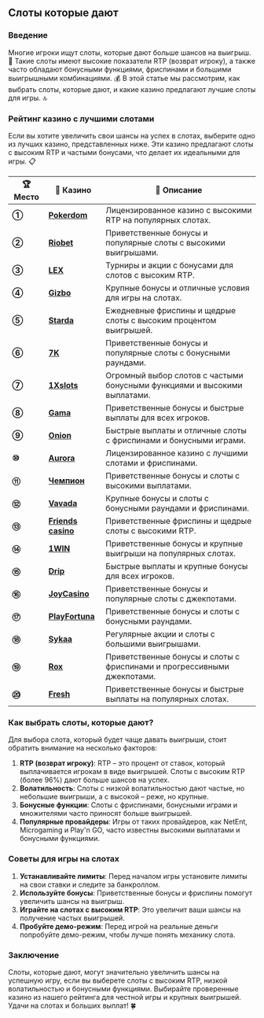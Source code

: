 ## Слоты которые дают

### Введение
Многие игроки ищут слоты, которые дают больше шансов на выигрыш. 🎰 Такие слоты имеют высокие показатели RTP (возврат игроку), а также часто обладают бонусными функциями, фриспинами и большими выигрышными комбинациями. 💰 В этой статье мы рассмотрим, как выбрать слоты, которые дают, и какие казино предлагают лучшие слоты для игры. 🔝

### Рейтинг казино с лучшими слотами

Если вы хотите увеличить свои шансы на успех в слотах, выберите одно из лучших казино, представленных ниже. Эти казино предлагают слоты с высоким RTP и частыми бонусами, что делает их идеальными для игры. 📋

| **🏆 Место** | **🎰 Казино** | **💬 Описание** |
|-------------|-------------|----------------|
| **①** | [**Pokerdom**](https://brandplay.link/4k77v2yx) | Лицензированное казино с высокими RTP на популярных слотах. |
| **②** | [**Riobet**](https://brandplay.link/7xBLTPyj) | Приветственные бонусы и популярные слоты с высокими выигрышами. |
| **③** | [**LEX**](https://brandplay.link/zW4hdDFV) | Турниры и акции с бонусами для слотов с высоким RTP. |
| **④** | [**Gizbo**](https://brandplay.link/bprXw4YV) | Крупные бонусы и отличные условия для игры на слотах. |
| **⑤** | [**Starda**](https://brandplay.link/fB7xwRFL) | Ежедневные фриспины и щедрые слоты с высоким процентом выигрышей. |
| **⑥** | [**7K**](https://brandplay.link/BvQyFShp) | Приветственные бонусы и популярные слоты с бонусными раундами. |
| **⑦** | [**1Xslots**](https://brandplay.link/hSB1khtr) | Огромный выбор слотов с частыми бонусными функциями и высокими выплатами. |
| **⑧** | [**Gama**](https://brandplay.link/j6NMKsDz) | Приветственные бонусы и быстрые выплаты для всех игроков. |
| **⑨** | [**Onion**](https://brandplay.link/zBGRVpQ9) | Быстрые выплаты и отличные слоты с фриспинами и бонусными играми. |
| **⑩** | [**Aurora**](https://10trafic-stat2.com/click/668546556bcc6313411604bd/6766/13032/subaccount) | Лицензированное казино с лучшими слотами и фриспинами. |
| **⑪** | [**Чемпион**](https://temon-gter.cfd/go/lRq?p80412p304504pcc44t17455) | Приветственные бонусы и слоты с высокими выплатами. |
| **⑫** | [**Vavada**](https://vavadapartner.pro/?promo=ea5c9275-6854-4505-94fc-95ab18221945-linkb2) | Крупные бонусы и слоты с бонусными раундами и фриспинами. |
| **⑬** | [**Friends casino**](https://gofriends.vc/linkb2) | Приветственные фриспины и щедрые слоты с высокими RTP. |
| **⑭** | [**1WIN**](https://brandplay.link/smXVpBbG) | Приветственные бонусы и крупные выигрыши на популярных слотах. |
| **⑮** | [**Drip**](https://drp-ircp01.com/c07e6a3db) | Быстрые выплаты и крупные бонусы для всех игроков. |
| **⑯** | [**JoyCasino**](https://rpc30.call2me.pro/?/ru/registration?apkpop=0&partner=p24970p3291217pc98f) | Приветственные бонусы и популярные слоты с джекпотами. |
| **⑰** | [**PlayFortuna**](https://fortunapromo.net/alt/playfortuna/registration?0dc4a9362a71feb7e3f165fb8e766f70) | Приветственные бонусы и слоты с бонусными раундами. |
| **⑱** | [**Sykaa**](https://s-two-way.com/?source=linkb2&pid=30697) | Регулярные акции и слоты с большими выигрышами. |
| **⑲** | [**Rox**](https://rox-pvwfpjgcxe.com/cb1ee18a5) | Приветственные бонусы и слоты с фриспинами и прогрессивными джекпотами. |
| **⑳** | [**Fresh**](https://fresh-eumwkxwao.com/c3f7b485d) | Приветственные бонусы и быстрые выплаты на популярных слотах. |

### Как выбрать слоты, которые дают?

Для выбора слота, который будет чаще давать выигрыши, стоит обратить внимание на несколько факторов:

1. **RTP (возврат игроку)**: RTP – это процент от ставок, который выплачивается игрокам в виде выигрышей. Слоты с высоким RTP (более 96%) дают больше шансов на успех.
2. **Волатильность**: Слоты с низкой волатильностью дают частые, но небольшие выигрыши, а с высокой – реже, но крупные.
3. **Бонусные функции**: Слоты с фриспинами, бонусными играми и множителями часто приносят больше выигрышей.
4. **Популярные провайдеры**: Игры от таких провайдеров, как NetEnt, Microgaming и Play'n GO, часто известны высокими выплатами и бонусными функциями.

### Советы для игры на слотах

1. **Устанавливайте лимиты**: Перед началом игры установите лимиты на свои ставки и следите за банкроллом.
2. **Используйте бонусы**: Приветственные бонусы и фриспины помогут увеличить шансы на выигрыш.
3. **Играйте на слотах с высоким RTP**: Это увеличит ваши шансы на получение частых выигрышей.
4. **Пробуйте демо-режим**: Перед игрой на реальные деньги попробуйте демо-режим, чтобы лучше понять механику слота.

### Заключение
Слоты, которые дают, могут значительно увеличить шансы на успешную игру, если вы выберете слоты с высоким RTP, низкой волатильностью и бонусными функциями. Выбирайте проверенные казино из нашего рейтинга для честной игры и крупных выигрышей. Удачи на слотах и больших выплат! 🍀
